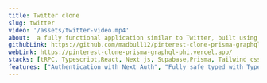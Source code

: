 ```yaml
---
title: Twitter clone
slug: twitter
video: '/assets/twitter-video.mp4'
about:  a fully functional application similar to Twitter, built using the t3 stack, which includes nearly all essential features. The main objective behind building this replica was to explore the capabilities and potential of the t3 stack. This project was a major undertaking for me, and it took me almost three months to complete.
githubLink: https://github.com/madbull12/pinterest-clone-prisma-graphql
webLink: https://pinterest-clone-prisma-graphql-phi.vercel.app/
stacks: [tRPC, Typescript,React, Next js, Supabase,Prisma, Tailwind css,Framer motion]
features: ["Authentication with Next Auth", "Fully safe typed with Typescript","Users can view their following posts", "Users can view their created tweets, liked tweets, media, and replied tweets", "Users can tweet, like, retweet, delete tweet, pin tweet, bookmark tweet and reply tweet", "Users can add videos,images,Gifs and emoji to tweet", "Users can create polls", "Users can follow and unfollow users","Users can view their following and follower list", "Users can create list, manage members, follow lists and edit list","Notifications","Users can edit profile","Users can view bookmarks","Explore page and search features ","Fully responsive","Users can change the theme of the app","Users can also change the handle","Hashtags functionality", "And many more"]
---
```




